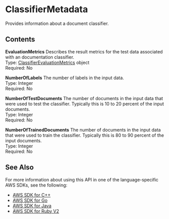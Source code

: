# ClassifierMetadata<a name="API_ClassifierMetadata"></a>

Provides information about a document classifier\.

## Contents<a name="API_ClassifierMetadata_Contents"></a>

 **EvaluationMetrics**   <a name="comprehend-Type-ClassifierMetadata-EvaluationMetrics"></a>
 Describes the result metrics for the test data associated with an documentation classifier\.  
Type: [ClassifierEvaluationMetrics](API_ClassifierEvaluationMetrics.md) object  
Required: No

 **NumberOfLabels**   <a name="comprehend-Type-ClassifierMetadata-NumberOfLabels"></a>
The number of labels in the input data\.   
Type: Integer  
Required: No

 **NumberOfTestDocuments**   <a name="comprehend-Type-ClassifierMetadata-NumberOfTestDocuments"></a>
The number of documents in the input data that were used to test the classifier\. Typically this is 10 to 20 percent of the input documents\.  
Type: Integer  
Required: No

 **NumberOfTrainedDocuments**   <a name="comprehend-Type-ClassifierMetadata-NumberOfTrainedDocuments"></a>
The number of documents in the input data that were used to train the classifier\. Typically this is 80 to 90 percent of the input documents\.  
Type: Integer  
Required: No

## See Also<a name="API_ClassifierMetadata_SeeAlso"></a>

For more information about using this API in one of the language\-specific AWS SDKs, see the following:
+  [AWS SDK for C\+\+](https://docs.aws.amazon.com/goto/SdkForCpp/comprehend-2017-11-27/ClassifierMetadata) 
+  [AWS SDK for Go](https://docs.aws.amazon.com/goto/SdkForGoV1/comprehend-2017-11-27/ClassifierMetadata) 
+  [AWS SDK for Java](https://docs.aws.amazon.com/goto/SdkForJava/comprehend-2017-11-27/ClassifierMetadata) 
+  [AWS SDK for Ruby V2](https://docs.aws.amazon.com/goto/SdkForRubyV2/comprehend-2017-11-27/ClassifierMetadata) 